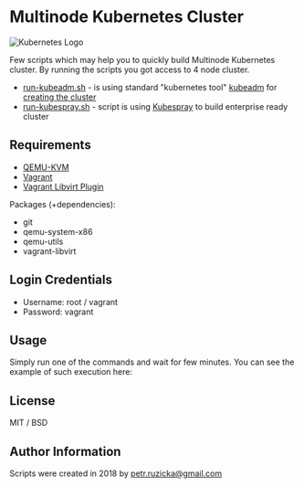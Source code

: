# Multinode Kubernetes Cluster

![Kubernetes Logo](https://s28.postimg.org/lf3q4ocpp/k8s.png)

Few scripts which may help you to quickly build Multinode Kubernetes cluster.
By running the scripts you got access to 4 node cluster.

* [run-kubeadm.sh](run-kubeadm.sh) - is using standard "kubernetes tool" [kubeadm](https://github.com/kubernetes/kubeadm) for [creating the cluster](https://kubernetes.io/docs/setup/independent/create-cluster-kubeadm/)
* [run-kubespray.sh](run-kubespray.sh) - script is using [Kubespray](https://github.com/kubernetes-incubator/kubespray) to build enterprise ready cluster

## Requirements
* [QEMU-KVM](https://en.wikibooks.org/wiki/QEMU/Installing_QEMU)
* [Vagrant](https://www.vagrantup.com/downloads.html)
* [Vagrant Libvirt Plugin](https://github.com/pradels/vagrant-libvirt#installation)

Packages (+dependencies):
* git
* qemu-system-x86
* qemu-utils
* vagrant-libvirt

## Login Credentials

* Username: root / vagrant
* Password: vagrant

## Usage

Simply run one of the commands and wait for few minutes.
You can see the example of such execution here:

## License

MIT / BSD

## Author Information

Scripts were created in 2018 by <petr.ruzicka@gmail.com>
